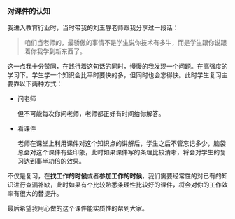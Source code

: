 ### 对课件的认知

我进入教育行业时，当时带我的刘玉静老师跟我分享过一段话：

> 咱们当老师的，最骄傲的事情不是学生说你技术有多牛，而是学生跟你说跟着你我学到新东西了。

这一点我十分赞同，在践行着这句话的同时，慢慢的我发现一个问题。在高强度的学习下。学生学一个知识会比平时要快的多，但同时也会忘得快。此时学生复习主要靠以下两种方式：

* 问老师

  但不可能每次你问老师，老师都正好有时间给你解答。

* 看课件

  老师在课堂上利用课件对这个知识点的讲解后，学生之后不管忘记多少，脑袋总会对这个课件有些印象，此时如果课件写的条理比较清晰，将会对学生的复习达到事半功倍的效果。

不仅是复习，在**找工作的时候**或者**参加工作的时候**，我们需要经常性的对已有的知识进行查漏补缺，此时如果有个比较熟悉条理性比较好的课件，将会对你的工作效率有很大的替提升。

最后希望我用心做的这个课件能实质性的帮到大家。

